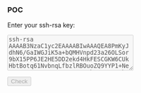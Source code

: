 ### POC
<label for="key">Enter your ssh-rsa key:</label>

<textarea disabled id="key" name="key"
          rows="5" cols="33">ssh-rsa AAAAB3NzaC1yc2EAAAABIwAAAQEA8PmKyJdhN6/GaIWGJiK5a+bQMHVnpd23a26OLSor9bX15PP6JE2HE5DD2ekd4HkFESCGKW6CUkHbtBotq61NvbnqLfbzlRBOuoZQ9YYP1+NetR8ttWarDH8NvPEX8DAUA8uhoZ7Q/9VHhCo14KT8/YP53oAJfqIXxPsuixV8f/ORJcWyWpFobKRPQl7E592dmia9Il5SIcEKERttIvCl8YgFbpuSt18FP8ffe+1kNvD5AtOHsAZGaDlhouGZd83+lmAhxAi/0r2zWTCNtWJnH5er6Fqjtm5rgQEvIZTJb1BEK7r/pYxhgM9MBnIndawTNmoHP26fYztxa3LirH6Imw==</textarea>
<button disabled id="check" value="Check">Check</button>
<script src="go.js"></script>
<script>
	function getSSHKeyLengthPromise(msg) {
	    return new Promise((resolve, reject) => {
		getSSHKeyLength(msg, (err, message) => {
		    if (err) {
			reject(err);
			return;
		    }
		    resolve(message);
		});
	    });
	}
    async function init() {
	const go = new Go();
	let result = await WebAssembly.instantiateStreaming(fetch("main.wasm"), go.importObject)
	go.run(result.instance);
	document.getElementById("check").disabled = false;
	document.getElementById("key").disabled = false;
	document.getElementById("check").addEventListener("click", async ()=> {
		const key = document.getElementById("key").value;
	        const length = await getSSHKeyLengthPromise(key);
		document.getElementById("key").value = `Key size is ${length}`;
		document.getElementById("check").disabled = true;
		document.getElementById("key").disabled = true;
	});
    }
    init();
</script>
